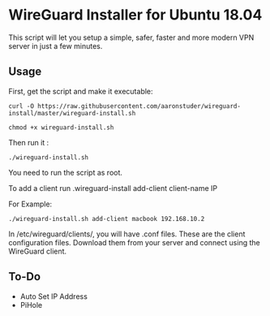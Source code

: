 # WireGuard Installer for Ubuntu 18.04

This script will let you setup a simple, safer, faster and more modern VPN server in just a few minutes.

## Usage

First, get the script and make it executable:
```
curl -O https://raw.githubusercontent.com/aaronstuder/wireguard-install/master/wireguard-install.sh
```
```
chmod +x wireguard-install.sh
```
Then run it :
```
./wireguard-install.sh
```
You need to run the script as root.

To add a client run .wireguard-install add-client client-name IP

For Example:
```
./wireguard-install.sh add-client macbook 192.168.10.2
```
In /etc/wireguard/clients/, you will have .conf files. These are the client configuration files. Download them from your server and connect using the WireGuard client.

## To-Do
* Auto Set IP Address
* PiHole
